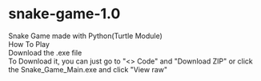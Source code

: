 # snake-game-1.0
Snake Game made with Python(Turtle Module) <br>
How To Play <br>
Download the .exe file<br>
To Download it, you can just go to "<> Code" and "Download ZIP" or click the Snake_Game_Main.exe and click "View raw"
